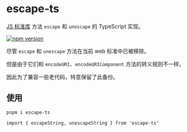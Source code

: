 # escape-ts

[JS 标准库](https://github.com/zloirock/core-js) 方法 `escape` 和 `unescape` 的 TypeScript 实现。

[![npm version](https://img.shields.io/npm/v/escape-ts)](https://www.npmjs.com/package/escape-ts)

尽管 `escape` 和 `unescape` 方法在当前 web 标准中已被移除。

但是由于它们和 `encodeURI`、`encodeURIComponent` 方法的转义规则不一样。

因此为了兼容一些老代码，特意保留了此备份。

## 使用

`pnpm i escape-ts`

`import { escapeString, unescapeString } from 'escape-ts'`
